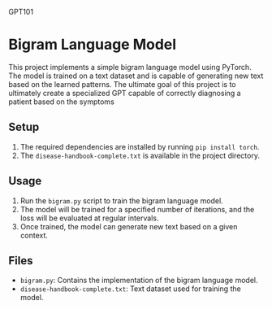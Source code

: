 GPT101
# Bigram Language Model

This project implements a simple bigram language model using PyTorch. The model is trained on a text dataset and is capable of generating new text based on the learned patterns. The ultimate goal of this project is to ultimately create a specialized GPT capable of correctly diagnosing a patient based on the symptoms

## Setup
1. The required dependencies are installed by running `pip install torch`.
2. The `disease-handbook-complete.txt` is available in the project directory.

## Usage
1. Run the `bigram.py` script to train the bigram language model.
2. The model will be trained for a specified number of iterations, and the loss will be evaluated at regular intervals.
3. Once trained, the model can generate new text based on a given context.

## Files
- `bigram.py`: Contains the implementation of the bigram language model.
- `disease-handbook-complete.txt`: Text dataset used for training the model.

